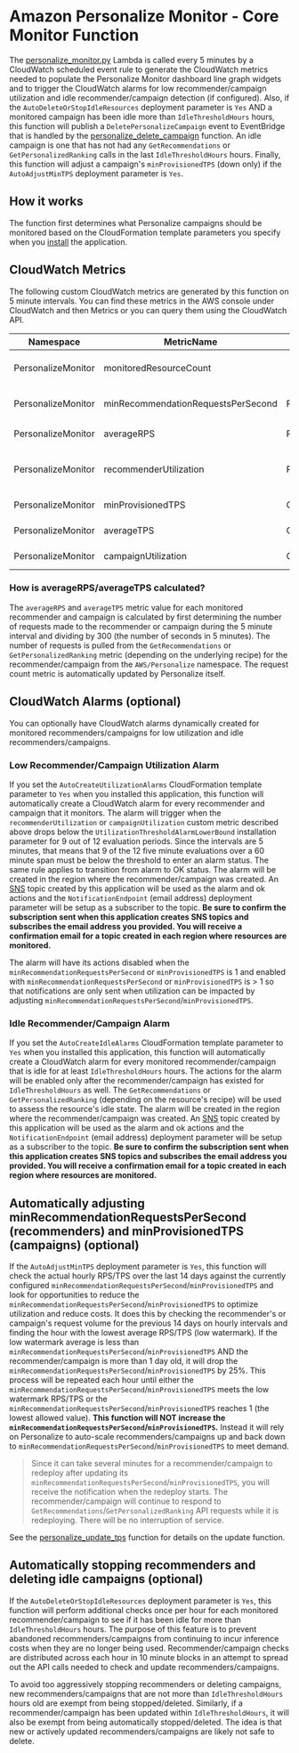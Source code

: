 # Amazon Personalize Monitor - Core Monitor Function

The [personalize_monitor.py](./personalize_monitor.py) Lambda is called every 5 minutes by a CloudWatch scheduled event rule to generate the CloudWatch metrics needed to populate the Personalize Monitor dashboard line graph widgets and to trigger the CloudWatch alarms for low recommender/campaign utilization and idle recommender/campaign detection (if configured). Also, if the `AutoDeleteOrStopIdleResources` deployment parameter is `Yes` AND a monitored campaign has been idle more than `IdleThresholdHours` hours, this function will publish a `DeletePersonalizeCampaign` event to EventBridge that is handled by the [personalize_delete_campaign](../personalize_delete_campaign_function/) function.  An idle campaign is one that has not had any `GetRecommendations` or `GetPersonalizedRanking` calls in the last `IdleThresholdHours` hours. Finally, this function will adjust a campaign's `minProvisionedTPS` (down only) if the `AutoAdjustMinTPS` deployment parameter is `Yes`.

## How it works

The function first determines what Personalize campaigns should be monitored based on the CloudFormation template parameters you specify when you [install](../README.md#installing-the-application) the application.

## CloudWatch Metrics

The following custom CloudWatch metrics are generated by this function on 5 minute intervals. You can find these metrics in the AWS console under CloudWatch and then Metrics or you can query them using the CloudWatch API.

| Namespace | MetricName | Dimensions | Unit | Description |
| --- | --- | --- | --- | --- |
| PersonalizeMonitor | monitoredResourceCount | | Count | Number of recommenders and campaigns currently being monitored at interval |
| PersonalizeMonitor | minRecommendationRequestsPerSecond | RecommenderArn | Count/Second | `minRecommendationRequestsPerSecond` value for the recommender at interval |
| PersonalizeMonitor | averageRPS | RecommenderArn | Count/Second | Average RPS for the recommender at interval |
| PersonalizeMonitor | recommenderUtilization | RecommenderArn | Percent | Utilization percentage of `averageRPS` vs `minRecommendationRequestsPerSecond` at interval |
| PersonalizeMonitor | minProvisionedTPS | CampaignArn | Count/Second | `minProvisionedTPS` value for the campaign at interval |
| PersonalizeMonitor | averageTPS | CampaignArn | Count/Second | Average TPS for the campaign at interval |
| PersonalizeMonitor | campaignUtilization | CampaignArn | Percent | Utilization percentage of `averageTPS` vs `minProvisionedTPS` at interval |

### How is averageRPS/averageTPS calculated?

The `averageRPS` and `averageTPS` metric value for each monitored recommender and campaign is calculated by first determining the number of requests made to the recommender or campaign during the 5 minute interval and dividing by 300 (the number of seconds in 5 minutes). The number of requests is pulled from the `GetRecommendations` or `GetPersonalizedRanking` metric (depending on the underlying recipe) for the recommender/campaign from the `AWS/Personalize` namespace. The request count metric is automatically updated by Personalize itself.

## CloudWatch Alarms (optional)

You can optionally have CloudWatch alarms dynamically created for monitored recommenders/campaigns for low utilization and idle recommenders/campaigns.

### Low Recommender/Campaign Utilization Alarm

If you set the `AutoCreateUtilizationAlarms` CloudFormation template parameter to `Yes` when you installed this application, this function will automatically create a CloudWatch alarm for every recommender and campaign that it monitors. The alarm will trigger when the `recommenderUtilization` or `campaignUtilization` custom metric described above drops below the `UtilizationThresholdAlarmLowerBound` installation parameter for 9 out of 12 evaluation periods. Since the intervals are 5 minutes, that means that 9 of the 12 five minute evaluations over a 60 minute span must be below the threshold to enter an alarm status. The same rule applies to transition from alarm to OK status. The alarm will be created in the region where the recommender/campaign was created. An [SNS](https://aws.amazon.com/sns/) topic created by this application will be used as the alarm and ok actions and the `NotificationEndpoint` (email address) deployment parameter will be setup as a subscriber to the topic. **Be sure to confirm the subscription sent when this application creates SNS topics and subscribes the email address you provided. You will receive a confirmation email for a topic created in each region where resources are monitored.**

The alarm will have its actions disabled when the `minRecommendationRequestsPerSecond` or `minProvisionedTPS` is 1 and enabled with `minRecommendationRequestsPerSecond` or `minProvisionedTPS` is > 1 so that notifications are only sent when utilization can be impacted by adjusting `minRecommendationRequestsPerSecond`/`minProvisionedTPS`.

### Idle Recommender/Campaign Alarm

If you set the `AutoCreateIdleAlarms` CloudFormation template parameter to `Yes` when you installed this application, this function will automatically create a CloudWatch alarm for every monitored recommender/campaign that is idle for at least `IdleThresholdHours` hours. The actions for the alarm will be enabled only after the recommender/campaign has existed for `IdleThresholdHours` as well. The `GetRecommendations` or `GetPersonalizedRanking` (depending on the resource's recipe) will be used to assess the resource's idle state. The alarm will be created in the region where the recommender/campaign was created. An [SNS](https://aws.amazon.com/sns/) topic created by this application will be used as the alarm and ok actions and the `NotificationEndpoint` (email address) deployment parameter will be setup as a subscriber to the topic. **Be sure to confirm the subscription sent when this application creates SNS topics and subscribes the email address you provided. You will receive a confirmation email for a topic created in each region where resources are monitored.**

## Automatically adjusting minRecommendationRequestsPerSecond (recommenders) and minProvisionedTPS (campaigns) (optional)

If the `AutoAdjustMinTPS` deployment parameter is `Yes`, this function will check the actual hourly RPS/TPS over the last 14 days against the currently configured `minRecommendationRequestsPerSecond`/`minProvisionedTPS` and look for opportunities to reduce the `minRecommendationRequestsPerSecond`/`minProvisionedTPS` to optimize utilization and reduce costs. It does this by checking the recommender's or campaign's request volume for the previous 14 days on hourly intervals and finding the hour with the lowest average RPS/TPS (low watermark). If the low watermark average is less than `minRecommendationRequestsPerSecond`/`minProvisionedTPS` AND the recommender/campaign is more than 1 day old, it will drop the `minRecommendationRequestsPerSecond`/`minProvisionedTPS` by 25%. This process will be repeated each hour until either the `minRecommendationRequestsPerSecond`/`minProvisionedTPS` meets the low watermark RPS/TPS or the `minRecommendationRequestsPerSecond`/`minProvisionedTPS` reaches 1 (the lowest allowed value). **This function will NOT increase the `minRecommendationRequestsPerSecond`/`minProvisionedTPS`.** Instead it will rely on Personalize to auto-scale recommenders/campaigns up and back down to `minRecommendationRequestsPerSecond`/`minProvisionedTPS` to meet demand.

> Since it can take several minutes for a recommender/campaign to redeploy after updating its `minRecommendationRequestsPerSecond`/`minProvisionedTPS`, you will receive the notification when the redeploy starts. The recommender/campaign will continue to respond to `GetRecommendations`/`GetPersonalizedRanking` API requests while it is redeploying. There will be no interruption of service.

See the [personalize_update_tps](../personalize_update_tps_function/) function for details on the update function.

## Automatically stopping recommenders and deleting idle campaigns (optional)

If the `AutoDeleteOrStopIdleResources` deployment parameter is `Yes`, this function will perform additional checks once per hour for each monitored recommender/campaign to see if it has been idle for more than `IdleThresholdHours` hours. The purpose of this feature is to prevent abandoned recommenders/campaigns from continuing to incur inference costs when they are no longer being used. Recommender/campaign checks are distributed across each hour in 10 minute blocks in an attempt to spread out the API calls needed to check and update recommenders/campaigns.

To avoid too aggressively stopping recommenders or deleting campaigns, new recommenders/campaigns that are not more than `IdleThresholdHours` hours old are exempt from being stopped/deleted. Similarly, if a recommender/campaign has been updated within `IdleThresholdHours`, it will also be exempt from being automatically stopped/deleted. The idea is that new or actively updated recommenders/campaigns are likely not safe to delete.
